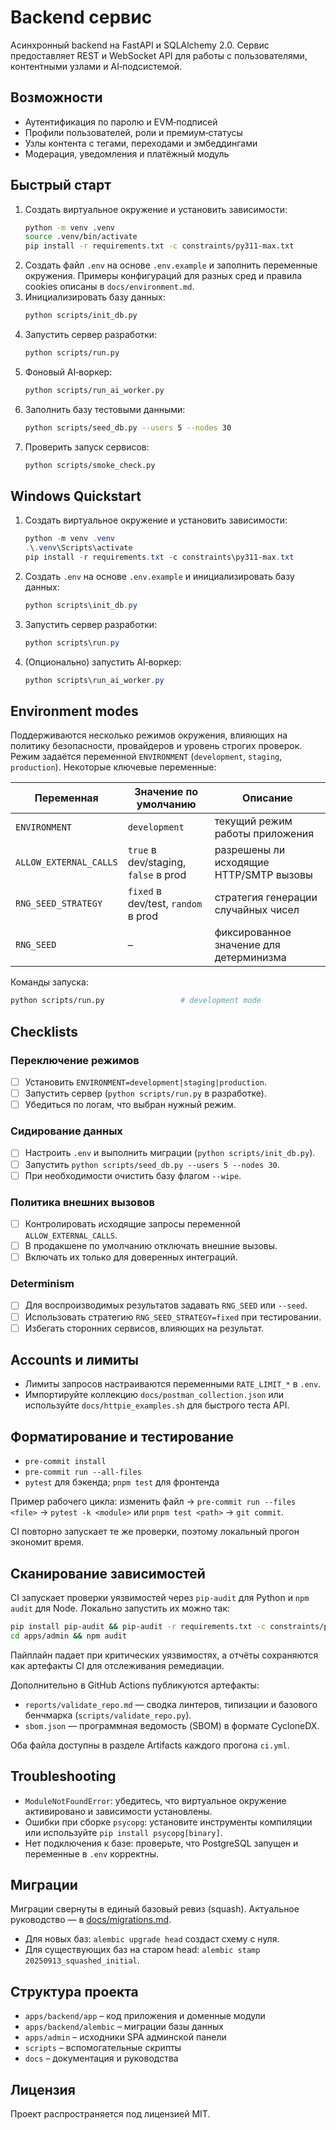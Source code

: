 # Backend сервис

Асинхронный backend на FastAPI и SQLAlchemy 2.0. Сервис предоставляет REST и WebSocket API для работы с пользователями, контентными узлами и AI‑подсистемой.

## Возможности
- Аутентификация по паролю и EVM‑подписей
- Профили пользователей, роли и премиум‑статусы
- Узлы контента с тегами, переходами и эмбеддингами
- Модерация, уведомления и платёжный модуль

## Быстрый старт
1. Создать виртуальное окружение и установить зависимости:
   ```bash
   python -m venv .venv
   source .venv/bin/activate
   pip install -r requirements.txt -c constraints/py311-max.txt
   ```
2. Создать файл `.env` на основе `.env.example` и заполнить переменные окружения.
   Примеры конфигураций для разных сред и правила cookies описаны в `docs/environment.md`.
3. Инициализировать базу данных:
   ```bash
   python scripts/init_db.py
   ```
4. Запустить сервер разработки:
   ```bash
   python scripts/run.py
   ```
5. Фоновый AI‑воркер:
   ```bash
   python scripts/run_ai_worker.py
   ```
6. Заполнить базу тестовыми данными:
   ```bash
   python scripts/seed_db.py --users 5 --nodes 30
   ```
7. Проверить запуск сервисов:
   ```bash
   python scripts/smoke_check.py
   ```

## Windows Quickstart

1. Создать виртуальное окружение и установить зависимости:
   ```powershell
   python -m venv .venv
   .\.venv\Scripts\activate
   pip install -r requirements.txt -c constraints\py311-max.txt
   ```
2. Создать `.env` на основе `.env.example` и инициализировать базу данных:
   ```powershell
   python scripts\init_db.py
   ```
3. Запустить сервер разработки:
   ```powershell
   python scripts\run.py
   ```
4. (Опционально) запустить AI‑воркер:
   ```powershell
   python scripts\run_ai_worker.py
   ```

## Environment modes

Поддерживаются несколько режимов окружения, влияющих на политику безопасности,
провайдеров и уровень строгих проверок. Режим задаётся переменной
`ENVIRONMENT` (`development`, `staging`, `production`). Некоторые ключевые
переменные:

| Переменная             | Значение по умолчанию                         | Описание                                         |
|------------------------|-----------------------------------------------|--------------------------------------------------|
| `ENVIRONMENT`          | `development`                                 | текущий режим работы приложения                  |
| `ALLOW_EXTERNAL_CALLS` | `true` в dev/staging, `false` в prod          | разрешены ли исходящие HTTP/SMTP вызовы          |
| `RNG_SEED_STRATEGY`    | `fixed` в dev/test, `random` в prod           | стратегия генерации случайных чисел              |
| `RNG_SEED`             | –                                             | фиксированное значение для детерминизма          |

Команды запуска:

```bash
python scripts/run.py                 # development mode
```

## Checklists

### Переключение режимов
- [ ] Установить `ENVIRONMENT=development|staging|production`.
- [ ] Запустить сервер (`python scripts/run.py` в разработке).
- [ ] Убедиться по логам, что выбран нужный режим.

### Сидирование данных
- [ ] Настроить `.env` и выполнить миграции (`python scripts/init_db.py`).
- [ ] Запустить `python scripts/seed_db.py --users 5 --nodes 30`.
- [ ] При необходимости очистить базу флагом `--wipe`.

### Политика внешних вызовов
- [ ] Контролировать исходящие запросы переменной `ALLOW_EXTERNAL_CALLS`.
- [ ] В продакшене по умолчанию отключать внешние вызовы.
- [ ] Включать их только для доверенных интеграций.

### Determinism
- [ ] Для воспроизводимых результатов задавать `RNG_SEED` или `--seed`.
- [ ] Использовать стратегию `RNG_SEED_STRATEGY=fixed` при тестировании.
- [ ] Избегать сторонних сервисов, влияющих на результат.

## Accounts и лимиты

- Лимиты запросов настраиваются переменными `RATE_LIMIT_*` в `.env`.
- Импортируйте коллекцию `docs/postman_collection.json` или используйте `docs/httpie_examples.sh` для быстрого теста API.

## Форматирование и тестирование

- `pre-commit install`
- `pre-commit run --all-files`
- `pytest` для бэкенда; `pnpm test` для фронтенда

Пример рабочего цикла: изменить файл → `pre-commit run --files <file>` → `pytest -k <module>` или `pnpm test <path>` → `git commit`.

CI повторно запускает те же проверки, поэтому локальный прогон экономит время.

## Сканирование зависимостей
CI запускает проверки уязвимостей через `pip-audit` для Python и `npm audit` для Node. Локально запустить их можно так:

```bash
pip install pip-audit && pip-audit -r requirements.txt -c constraints/py311-max.txt
cd apps/admin && npm audit
```

Пайплайн падает при критических уязвимостях, а отчёты сохраняются как артефакты CI для отслеживания ремедиации.

Дополнительно в GitHub Actions публикуются артефакты:

- `reports/validate_repo.md` — сводка линтеров, типизации и базового бенчмарка (`scripts/validate_repo.py`).
- `sbom.json` — программная ведомость (SBOM) в формате CycloneDX.

Оба файла доступны в разделе Artifacts каждого прогона `ci.yml`.

## Troubleshooting

- `ModuleNotFoundError`: убедитесь, что виртуальное окружение активировано и зависимости установлены.
- Ошибки при сборке `psycopg`: установите инструменты компиляции или используйте `pip install psycopg[binary]`.
- Нет подключения к базе: проверьте, что PostgreSQL запущен и переменные в `.env` корректны.

## Миграции

Миграции свернуты в единый базовый ревиз (squash).
Актуальное руководство — в [docs/migrations.md](docs/migrations.md).

- Для новых баз: `alembic upgrade head` создаст схему с нуля.
- Для существующих баз на старом head: `alembic stamp 20250913_squashed_initial`.

## Структура проекта
- `apps/backend/app` – код приложения и доменные модули
- `apps/backend/alembic` – миграции базы данных
- `apps/admin` – исходники SPA админской панели
- `scripts` – вспомогательные скрипты
- `docs` – документация и руководства

## Лицензия
Проект распространяется под лицензией MIT.
